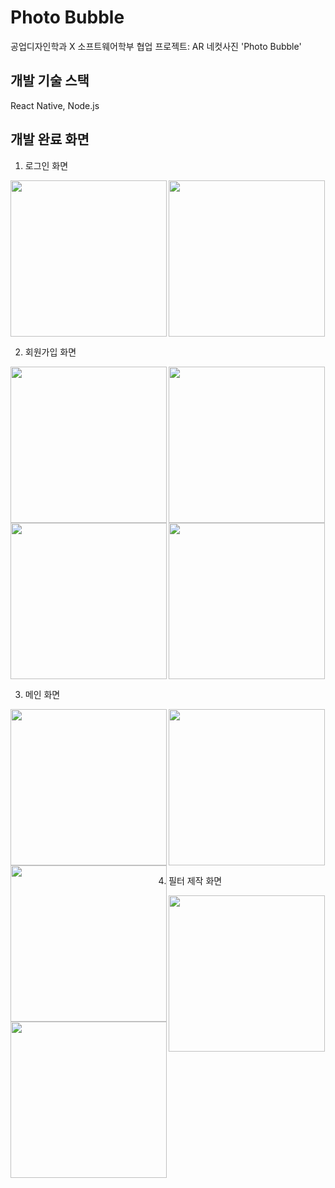 # Photo Bubble
공업디자인학과 X 소프트웨어학부 협업 프로젝트: AR 네컷사진 'Photo Bubble'

## 개발 기술 스택
React Native, Node.js

## 개발 완료 화면
1. 로그인 화면
<img src="https://user-images.githubusercontent.com/66251759/168466438-952dcb92-4850-4625-8853-1bd11ba250af.png" width="250" align="left">
<img src="https://user-images.githubusercontent.com/66251759/168466469-8ad98e65-8626-42cb-924f-77e14e8b3a0f.png" width="250">

2. 회원가입 화면
<img src="https://user-images.githubusercontent.com/66251759/168478843-6da76f51-acff-4b8d-931a-b9ece2adf515.png" width="250" align="left">
<img src="https://user-images.githubusercontent.com/66251759/168672413-38589f52-d32a-40a2-b3ce-221972945b26.png" width="250">
<img src="https://user-images.githubusercontent.com/66251759/168885627-43579c20-c52f-4548-860b-672bd7cdb7fa.png" width="250" align="left">
<img src="https://user-images.githubusercontent.com/66251759/169665390-276c52a8-adc5-43dc-9e9b-90ff7f1822ed.png" width="250">

3. 메인 화면
<img src="https://github.com/user-attachments/assets/9f2394bc-4dd2-458c-9d49-ac34970b0593" width="250" align="left">
<img src="https://github.com/user-attachments/assets/3312f8c5-4fca-4ca8-913a-27000da21689" width="250" align="left">
<img src="https://github.com/user-attachments/assets/f9e77332-1daf-462d-95b5-54691ba08285" width="250">

4. 필터 제작 화면
<img src="https://user-images.githubusercontent.com/66251759/172019744-5bc77076-0c6e-425a-a57b-2d4c015b9fc9.png" width="250" align="left">
<img src="https://user-images.githubusercontent.com/66251759/172019757-e369a7d4-1f64-40ac-b47d-caf74405c40c.png" width="250">
